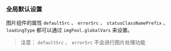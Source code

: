 ### 全局默认设置

图片组件的属性 `defaultSrc` 、 `errorSrc` 、 `statusClassNamePrefix` 、 `loadingType` 都可以通过 `imgPool.globalVars` 来设置。

> 注意： `defaultSrc` 、 `errorSrc` 不会进行图片处理功能
